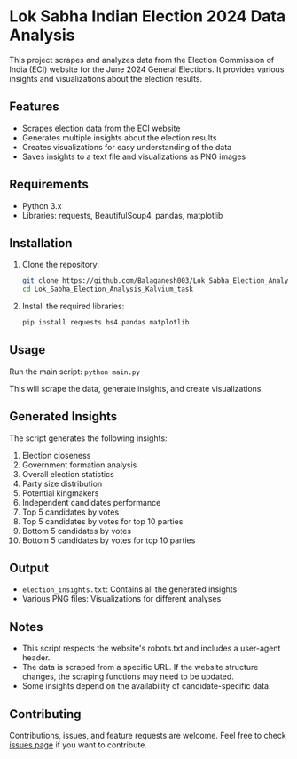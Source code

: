 # Lok Sabha Indian Election 2024 Data Analysis

This project scrapes and analyzes data from the Election Commission of India (ECI) website for the June 2024 General Elections. It provides various insights and visualizations about the election results.

## Features

- Scrapes election data from the ECI website
- Generates multiple insights about the election results
- Creates visualizations for easy understanding of the data
- Saves insights to a text file and visualizations as PNG images

## Requirements

- Python 3.x
- Libraries: requests, BeautifulSoup4, pandas, matplotlib

## Installation

1. Clone the repository:

   ```sh
   git clone https://github.com/Balaganesh003/Lok_Sabha_Election_Analysis_Kalvium_task.git
   cd Lok_Sabha_Election_Analysis_Kalvium_task


2. Install the required libraries: 
   ```sh
   pip install requests bs4 pandas matplotlib

## Usage

Run the main script: `python main.py`

This will scrape the data, generate insights, and create visualizations.

## Generated Insights

The script generates the following insights:

1. Election closeness
2. Government formation analysis
3. Overall election statistics
4. Party size distribution
5. Potential kingmakers
6. Independent candidates performance
7. Top 5 candidates by votes
8. Top 5 candidates by votes for top 10 parties
9. Bottom 5 candidates by votes
10. Bottom 5 candidates by votes for top 10 parties

## Output

- `election_insights.txt`: Contains all the generated insights
- Various PNG files: Visualizations for different analyses

## Notes

- This script respects the website's robots.txt and includes a user-agent header.
- The data is scraped from a specific URL. If the website structure changes, the scraping functions may need to be updated.
- Some insights depend on the availability of candidate-specific data.

## Contributing

Contributions, issues, and feature requests are welcome. Feel free to check [issues page](https://github.com/Balaganesh003/Lok_Sabha_Election_Analysis_Kalvium_task/issues) if you want to contribute.
